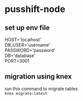 # pusshift-node

## set up env file ##
HOST='localhost' <br />
DB_USER='username' <br />
PASSWORD='password' <br />
DB='database' <br />
PORT=3001 <br />

## migration using knex ##
run this command to migrate tables <br />
`knex migrate:latest`
